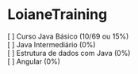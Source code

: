 # LoianeTraining

[ ] Curso Java Básico (10/69 ou 15%)<br>
[ ] Java Intermediário (0%)<br>
[ ] Estrutura de dados com Java (0%)<br>
[ ] Angular (0%)<br>
